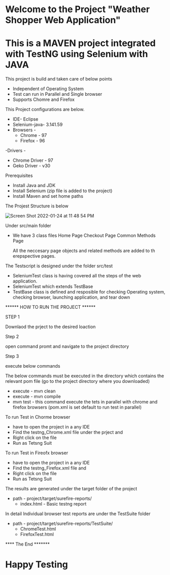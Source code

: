 # Welcome to the Project "Weather Shopper Web Application"

# This is a MAVEN project integrated with TestNG using Selenium with JAVA

This project is build and taken care of below points 
  - Independent of Operating System
  - Test can run in Parallel and Single browser
  - Supports Chomre and Firefox 

This Project configurations are below.

  - IDE- Eclipse
  - Selenium-java-  3.141.59 
  - Browsers -
      - Chrome - 97
      - Firefox - 96

-Drivers - 
  - Chrome Driver - 97 
  - Geko Driver - v30

Prerequisites
  - Install Java and JDK
  - Install Selenium (zip file is added to the project)
  - Install Maven and set home paths 
  
  
The Projest Structure is below 

![Screen Shot 2022-01-24 at 11 48 54 PM](https://user-images.githubusercontent.com/88575599/150816111-4a27e88d-1cb5-4ec8-8c51-207b7bca19f2.png)

Under src/main folder 
- We have 3 class files 
    Home Page
    Checkout Page
    Common Methods Page
    
  All the neccesary page objects and related methods are added to th erepspective pages.
    
The Testscript is designed under the folder src/test 

  - SeleniumTest class is having covered all the steps of the web application.
  - SeleniumTest which extends TestBase 
  - TestBase class is defined and resposible for checking Operating system, checking browser, launching application, and tear down 
  


****** HOW TO RUN THE PROJECT ******

STEP 1

  Downlaod the prject to the desired loaction
  
Step 2 

  open command promt and navigate to the project directory 
  
Step 3
  
  execute below commands
  
  The below commands must be executed in the directory which contains the relevant pom file (go to the project directory where you downloaded)

  - execute - mvn clean
  - execute - mvn compile
  - mvn test - this command execute the tets in parallel with chrome and firefox browsers (pom.xml is set default to run test in parallel)
  
To run Test in Chorme browser 

  - have to open the project in a any IDE 
  - Find the testng_Chrome.xml file under the prject and 
  - Right click on the file 
  - Run as Tetsng Suit
  
To run Test in Fireofx browser 

  - have to open the project in a any IDE 
  - Find the testng_Firefox.xml file and 
  - Right click on the file 
  - Run as Tetsng Suit
  
The results are generated under the target folder of the project 

 - path - project/target/surefire-reports/
      - index.html - Basic testng report 
      
In detail Individual browser test reports are under the TestSuite folder 
   
 - path - project/target/surefire-reports/TestSuite/
    - ChromeTest.html
    - FirefoxTest.html

  
  **** The End *******
  
  # Happy Testing 
  





